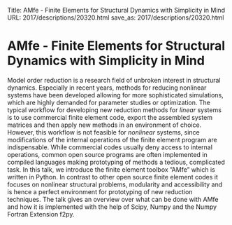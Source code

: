 Title: AMfe - Finite Elements for Structural Dynamics with Simplicity in Mind
URL: 2017/descriptions/20320.html
save_as: 2017/descriptions/20320.html

# AMfe - Finite Elements for Structural Dynamics with Simplicity in Mind

Model order reduction is a research field of unbroken interest in structural dynamics. Especially in recent years, methods for reducing nonlinear systems have been developed allowing for more sophisticated simulations, which are highly demanded for parameter studies or optimization.
The typical workflow for developing new reduction methods for *linear* systems is to use commercial finite element code, export the assembled system matrices and then apply new methods in an environment of choice. However, this workflow is not feasible for *nonlinear* systems, since modifications of the internal operations of the finite element program are indispensable.
While commercial codes usually deny access to internal operations, common open source programs are often implemented in compiled languages making prototyping of methods a tedious, complicated task.
In this talk, we introduce the finite element toolbox ”AMfe” which is written in Python. In contrast to other open source finite element codes it focuses on nonlinear structural problems, modularity and accessibility and is hence a perfect environment for prototyping of new reduction techniques. The talk gives an overview over what can be done with AMfe and how it is implemented with the help of Scipy, Numpy and the Numpy Fortran Extension f2py.
